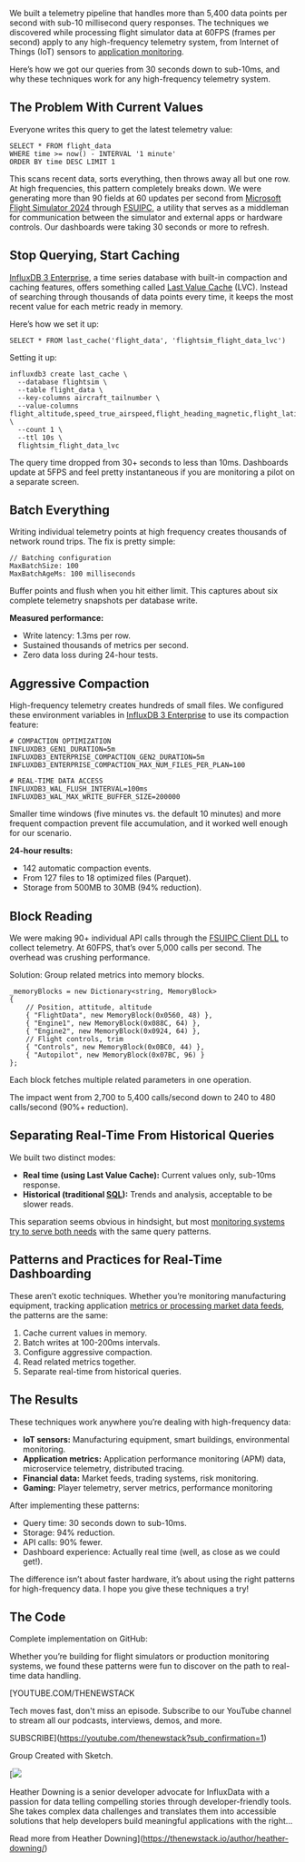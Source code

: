 We built a telemetry pipeline that handles more than 5,400 data points per second with sub-10 millisecond query responses. The techniques we discovered while processing flight simulator data at 60FPS (frames per second) apply to any high-frequency telemetry system, from Internet of Things (IoT) sensors to [application monitoring](https://thenewstack.io/getting-started-with-infrastructure-monitoring/).

Here’s how we got our queries from 30 seconds down to sub-10ms, and why these techniques work for any high-frequency telemetry system.

## **The Problem With Current Values**

Everyone writes this query to get the latest telemetry value:

```
SELECT * FROM flight_data
WHERE time >= now() - INTERVAL '1 minute'
ORDER BY time DESC LIMIT 1
```

This scans recent data, sorts everything, then throws away all but one row. At high frequencies, this pattern completely breaks down. We were generating more than 90 fields at 60 updates per second from [Microsoft Flight Simulator 2024](https://www.flightsimulator.com/) through [FSUIPC](http://www.fsuipc.com/), a utility that serves as a middleman for communication between the simulator and external apps or hardware controls. Our dashboards were taking 30 seconds or more to refresh.

## **Stop Querying, Start Caching**

[InfluxDB 3 Enterprise](https://www.influxdata.com/products/influxdb-3-enterprise/?utm_source=vendor&utm_medium=referral&utm_campaign=2025-09_spnsr-ctn_flight-data_tns), a time series database with built-in compaction and caching features, offers something called [Last Value Cache](https://www.influxdata.com/blog/-influxdb3-last-value-cache/?utm_source=vendor&utm_medium=referral&utm_campaign=2025-09_spnsr-ctn_flight-data_tns) (LVC). Instead of searching through thousands of data points every time, it keeps the most recent value for each metric ready in memory.

Here’s how we set it up:

```
SELECT * FROM last_cache('flight_data', 'flightsim_flight_data_lvc')
```

Setting it up:

```
influxdb3 create last_cache \
  --database flightsim \
  --table flight_data \
  --key-columns aircraft_tailnumber \
  --value-columns flight_altitude,speed_true_airspeed,flight_heading_magnetic,flight_latitude,flight_longitude \
  --count 1 \
  --ttl 10s \
  flightsim_flight_data_lvc
```

The query time dropped from 30+ seconds to less than 10ms. Dashboards update at 5FPS and feel pretty instantaneous if you are monitoring a pilot on a separate screen.

## **Batch Everything**

Writing individual telemetry points at high frequency creates thousands of network round trips. The fix is pretty simple:

```
// Batching configuration
MaxBatchSize: 100
MaxBatchAgeMs: 100 milliseconds
```

Buffer points and flush when you hit either limit. This captures about six complete telemetry snapshots per database write.

**Measured performance:**

* Write latency: 1.3ms per row.
* Sustained thousands of metrics per second.
* Zero data loss during 24-hour tests.

## **Aggressive Compaction**

High-frequency telemetry creates hundreds of small files. We configured these environment variables in [InfluxDB 3 Enterprise](https://www.influxdata.com/downloads/?utm_source=vendor&utm_medium=referral&utm_campaign=2025-09_spnsr-ctn_flight-data_tns) to use its compaction feature:

```
# COMPACTION OPTIMIZATION
INFLUXDB3_GEN1_DURATION=5m
INFLUXDB3_ENTERPRISE_COMPACTION_GEN2_DURATION=5m
INFLUXDB3_ENTERPRISE_COMPACTION_MAX_NUM_FILES_PER_PLAN=100

# REAL-TIME DATA ACCESS
INFLUXDB3_WAL_FLUSH_INTERVAL=100ms
INFLUXDB3_WAL_MAX_WRITE_BUFFER_SIZE=200000
```

Smaller time windows (five minutes vs. the default 10 minutes) and more frequent compaction prevent file accumulation, and it worked well enough for our scenario.

**24-hour results:**

* 142 automatic compaction events.
* From 127 files to 18 optimized files (Parquet).
* Storage from 500MB to 30MB (94% reduction).

## **Block Reading**

We were making 90+ individual API calls through the [FSUIPC Client DLL](https://github.com/InfluxCommunity/msfs2influxdb3-enterprise) to collect telemetry. At 60FPS, that’s over 5,000 calls per second. The overhead was crushing performance.

Solution: Group related metrics into memory blocks.

```
_memoryBlocks = new Dictionary<string, MemoryBlock>
{
    // Position, attitude, altitude
    { "FlightData", new MemoryBlock(0x0560, 48) },
    { "Engine1", new MemoryBlock(0x088C, 64) },
    { "Engine2", new MemoryBlock(0x0924, 64) },
    // Flight controls, trim
    { "Controls", new MemoryBlock(0x0BC0, 44) },
    { "Autopilot", new MemoryBlock(0x07BC, 96) }
};
```

Each block fetches multiple related parameters in one operation.

The impact went from 2,700 to 5,400 calls/second down to 240 to 480 calls/second (90%+ reduction).

## **Separating Real-Time From Historical Queries**

We built two distinct modes:

* **Real time (using Last Value Cache):** Current values only, sub-10ms response.
* **Historical (traditional [SQL](https://roadmap.sh/sql)):** Trends and analysis, acceptable to be slower reads.

This separation seems obvious in hindsight, but most [monitoring systems try to serve both needs](https://thenewstack.io/why-you-need-a-centralized-approach-to-monitoring/) with the same query patterns.

## **Patterns and Practices for Real-Time Dashboarding**

These aren’t exotic techniques. Whether you’re monitoring manufacturing equipment, tracking application [metrics or processing market data feeds](https://thenewstack.io/python-mqtt-tutorial-store-iot-metrics-with-influxdb/), the patterns are the same:

1. Cache current values in memory.
2. Batch writes at 100-200ms intervals.
3. Configure aggressive compaction.
4. Read related metrics together.
5. Separate real-time from historical queries.

## **The Results**

These techniques work anywhere you’re dealing with high-frequency data:

* **IoT sensors:** Manufacturing equipment, smart buildings, environmental monitoring.
* **Application metrics:** Application performance monitoring (APM) data, microservice telemetry, distributed tracing.
* **Financial data:** Market feeds, trading systems, risk monitoring.
* **Gaming:** Player telemetry, server metrics, performance monitoring

After implementing these patterns:

* Query time: 30 seconds down to sub-10ms.
* Storage: 94% reduction.
* API calls: 90% fewer.
* Dashboard experience: Actually real time (well, as close as we could get!).

The difference isn’t about faster hardware, it’s about using the right patterns for high-frequency data. I hope you give these techniques a try!

## **The Code**

Complete implementation on GitHub:

Whether you’re building for flight simulators or production monitoring systems, we found these patterns were fun to discover on the path to real-time data handling.

[YOUTUBE.COM/THENEWSTACK

Tech moves fast, don't miss an episode. Subscribe to our YouTube
channel to stream all our podcasts, interviews, demos, and more.

SUBSCRIBE](https://youtube.com/thenewstack?sub_confirmation=1)

Group
Created with Sketch.

[![](https://cdn.thenewstack.io/media/2025/07/adcc6bd9-heatherdowning.png)

Heather Downing is a senior developer advocate for InfluxData with a passion for data telling compelling stories through developer-friendly tools. She takes complex data challenges and translates them into accessible solutions that help developers build meaningful applications with the right...

Read more from Heather Downing](https://thenewstack.io/author/heather-downing/)